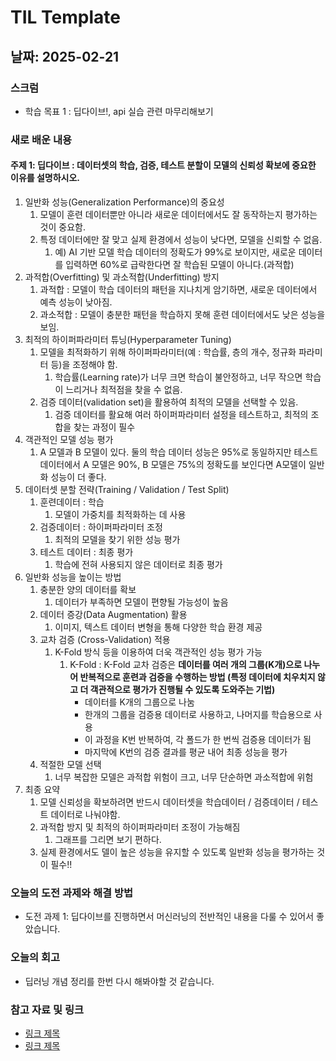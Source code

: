 # TIL Template

## 날짜: 2025-02-21

### 스크럼
- 학습 목표 1 : 딥다이브!, api 실습 관련 마무리해보기

### 새로 배운 내용
#### 주제 1: 딥다이브 : 데이터셋의 학습, 검증, 테스트 분할이 모델의 신뢰성 확보에 중요한 이유를 설명하시오.
1. 일반화 성능(Generalization Performance)의 중요성
    1. 모델이 훈련 데이터뿐만 아니라 새로운 데이터에서도 잘 동작하는지 평가하는 것이 중요함.
    2. 특정 데이터에만 잘 맞고 실제 환경에서 성능이 낮다면, 모델을 신뢰할 수 없음.
        1. 예) AI 기반 모델 학습 데이터의 정확도가 99%로 보이지만, 새로운 데이터를 입력하면 60%로 급락한다면 잘 학습된 모델이 아니다.(과적합)
2. 과적합(Overfitting) 및 과소적합(Underfitting) 방지
    1. 과적합 : 모델이 학습 데이터의 패턴을 지나치게 암기하면, 새로운 데이터에서 예측 성능이 낮아짐.
    2. 과소적합 : 모델이 충분한 패턴을 학습하지 못해 훈련 데이터에서도 낮은 성능을 보임.
3. 최적의 하이퍼파라미터 튜닝(Hyperparameter Tuning)
    1. 모델을 최적화하기 위해 하이퍼파라미터(예 : 학습률, 층의 개수, 정규화 파라미터 등)을 조정해야 함.
        1. 학습률(Learning rate)가 너무 크면 학습이 불안정하고, 너무 작으면 학습이 느리거나 최적점을 찾을 수 없음.
    2. 검증 데이터(validation set)을 활용하여 최적의 모델을 선택할 수 있음.
        1. 검증 데이터를 활요해 여러 하이퍼파라미터 설정을 테스트하고, 최적의 조합을 찾는 과정이 필수
4. 객관적인 모델 성능 평가
    1. A 모델과 B 모델이 있다. 둘의 학습 데이터 성능은 95%로 동일하지만 테스트 데이터에서 A 모델은 90%, B 모델은 75%의 정확도를 보인다면 A모델이 일반화 성능이 더 좋다.
5. 데이터셋 분할 전략(Training / Validation / Test Split)
    1. 훈련데이터 : 학습
        1. 모델이 가중치를 최적화하는 데 사용
    2. 검증데이터 : 하이퍼파라미터 조정
        1. 최적의 모델을 찾기 위한 성능 평가
    3. 테스트 데이터 : 최종 평가
        1. 학습에 전혀 사용되지 않은 데이터로 최종 평가
6. 일반화 성능을 높이는 방법
    1. 충분한 양의 데이터를 확보
        1. 데이터가 부족하면 모델이 편향될 가능성이 높음
    2. 데이터 증강(Data Augmentation) 활용
        1. 이미지, 텍스트 데이터 변형을 통해 다양한 학습 환경 제공
    3. 교차 검증 (Cross-Validation) 적용
        1. K-Fold 방식 등을 이용하여 더욱 객관적인 성능 평가 가능
            1. K-Fold : K-Fold 교차 검증은 **데이터를 여러 개의 그룹(K개)으로 나누어 반복적으로 훈련과 검증을 수행하는 방법 (특정 데이터에 치우치지 않고 더 객관적으로 평가가 진행될 수 있도록 도와주는 기법)**
                - 데이터를 K개의 그룹으로 나눔
                - 한개의 그룹을 검증용 데이터로 사용하고, 나머지를 학습용으로 사용
                - 이 과정을 K번 반복하여, 각 폴드가 한 번씩 검증용 데이터가 됨
                - 마지막에 K번의 검증 결과를 평균 내어 최종 성능을 평가
    4. 적절한 모델 선택
        1. 너무 복잡한 모델은 과적합 위험이 크고, 너무 단순하면 과소적합에 위험
7. 최종 요약
    1. 모델 신뢰성을 확보하려면 반드시 데이터셋을 학습데이터 / 검증데이터 / 테스트 데이터로 나눠야함.
    2. 과적합 방지 및 최적의 하이퍼파라미터 조정이 가능해짐
        1. 그래프를 그리면 보기 편하다.
    3. 실제 환경에서도 델이 높은 성능을 유지할 수 있도록 일반화 성능을 평가하는 것이 필수!!


### 오늘의 도전 과제와 해결 방법
- 도전 과제 1: 딥다이브를 진행하면서 머신러닝의 전반적인 내용을 다룰 수 있어서 좋았습니다. 

### 오늘의 회고
- 딥러닝 개념 정리를 한번 다시 해봐야할 것 같습니다.

### 참고 자료 및 링크
- [링크 제목](URL)
- [링크 제목](URL)
